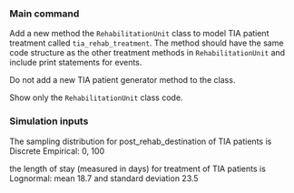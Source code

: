 ### Main command

Add a new method the `RehabilitationUnit` class to model TIA patient treatment called `tia_rehab_treatment`. The method should have the same code structure as the other treatment methods in `RehabilitationUnit` and include print statements for events.

Do not add a new TIA patient generator method to the class.

Show only the `RehabilitationUnit` class code.

### Simulation inputs

The sampling distribution for post_rehab_destination of TIA patients is Discrete Empirical: 0, 100

the length of stay (measured in days) for treatment of TIA patients is Lognormal: mean 18.7 and standard deviation 23.5

